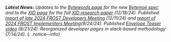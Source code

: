 _**Latest News:** Updates to the [Bytewords page](/bytewords) for the new [Bytemoji spec](https://github.com/BlockchainCommons/Research/blob/master/papers/bcr-2024-008-bytemoji.md) and to the [XID page](/xid/) for the full [XID research paper](https://github.com/BlockchainCommons/Research/blob/master/papers/bcr-2024-010-xid.md) (12/18/24).
Published [report of late 2024 FROST Developers Meeting](/frost/developers2) (12/11/24) and [report of 2024 FROST Implementers Meeting](/frost/meeting2)(9/24/24). Published [Envelope Teaser video](https://www.youtube.com/watch?v=uDI5ihfTB2Y) (8/21/24). Reorganized developer pages in stack-based methodology (7/14/24)._
{: .notice--info}
